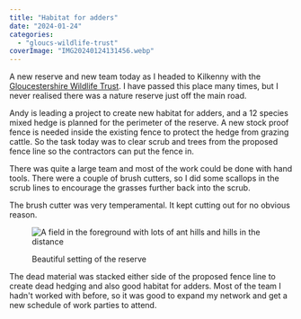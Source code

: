 ```yaml
---
title: "Habitat for adders"
date: "2024-01-24"
categories: 
  - "gloucs-wildlife-trust"
coverImage: "IMG20240124131456.webp"
---
```


A new reserve and new team today as I headed to Kilkenny with the [Gloucestershire Wildlife Trust](https://www.gloucestershirewildlifetrust.co.uk/volunteer). I have passed this place many times, but I never realised there was a nature reserve just off the main road.

Andy is leading a project to create new habitat for adders, and a 12 species mixed hedge is planned for the perimeter of the reserve. A new stock proof fence is needed inside the existing fence to protect the hedge from grazing cattle. So the task today was to clear scrub and trees from the proposed fence line so the contractors can put the fence in.

There was quite a large team and most of the work could be done with hand tools. There were a couple of brush cutters, so I did some scallops in the scrub lines to encourage the grasses further back into the scrub.

The brush cutter was very temperamental. It kept cutting out for no obvious reason.

<figure>

![A field in the foreground with lots of ant hills and hills in the distance](images/IMG20240124101006-1024x556.webp)

<figcaption>

Beautiful setting of the reserve

</figcaption>

</figure>

The dead material was stacked either side of the proposed fence line to create dead hedging and also good habitat for adders. Most of the team I hadn't worked with before, so it was good to expand my network and get a new schedule of work parties to attend.

